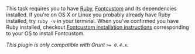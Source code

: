 This task requires you to have [Ruby](http://www.ruby-lang.org/en/downloads/), [Fontcustom](http://fontcustom.github.com/fontcustom/) and its dependencies installed. If you're on OS X or Linux you probably already have Ruby installed, try `ruby -v` in your terminal. When you've confirmed you have Ruby installed, checkout [Fontcustom installation instructions](http://fontcustom.github.com/fontcustom/#installation) corresponding to your OS to install Fontcustom.

_This plugin is only compatible with Grunt `>= 0.4.x`._
